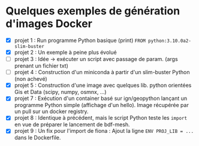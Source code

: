 # Quelques exemples de génération d'images Docker

  - [x] projet 1 : Run programme Python basique (print)
              `FROM python:3.10.0a2-slim-buster`
  - [x] projet 2 : Un exemple à peine plus évolué 
  - [ ] projet 3 : Idée -> exécuter un script avec passage de param. (args prenant un fichier txt)
  - [ ] projet 4 : Construction d'un miniconda à partir d'un slim-buster Python (non achevé)
  - [x] projet 5 : Construction d'une image avec quelques lib. python orientées Gis et Data (scipy, numpy, osmnx, ...)
  - [x] projet 7 : Exécution d'un container basé sur ign/geopython lançant un programme Python simple (affichage d'un hello). Image récupérée par un pull sur un docker registry.
  - [x] projet 8 : Identique à précédent, mais le script Python teste les `import` en vue de préparer le lancement de bdf-mesh.
  - [x] projet 9 : Un fix pour l'import de fiona : Ajout la ligne `ENV PROJ_LIB = ...` dans le Dockerfile.
